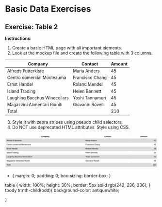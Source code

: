 # Basic Data Exercises

## Exercise: Table 2

**Instructions**:

1.  Create a basic HTML page with all important elements.
2.  Look at the mockup file and create the following table with 3 columns.

| Company                      | Contact          | Amount |
| ---------------------------- | ---------------- | ------ |
| Alfreds Futterkiste	         | Maria Anders	    |     45 |
| Centro comercial Moctezuma	 | Francisco Chang  |     45 |
| Ernst Handel                 | Roland Mendel    |     45 |
| Island Trading               | Helen Bennett	  |     45 |
| Laughing Bacchus Winecellars | Yoshi Tannamuri  |     45 |
| Magazzini Alimentari Riuniti | Giovanni Rovelli |     45 |
| Total                        |                  |    210 |

3.  Style it with zebra stripes using pseudo child selectors.
4.  Do NOT use deprecated HTML attributes. Style using CSS.

!["mockup-image"](/image/mockup.png)




* {
  margin: 0;
  padding: 0;
  box-sizing: border-box;
}

table {
  width: 100%;
  height: 30%;
  border: 5px solid rgb(242, 236, 236);
}
tbody tr:nth-child(odd){
    background-color: antiquewhite;

}
